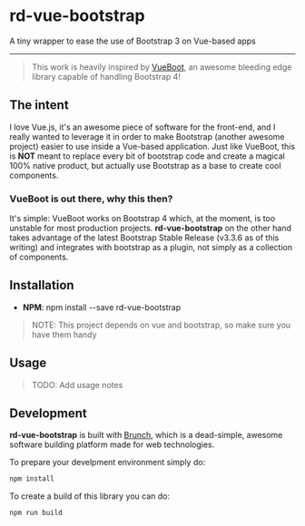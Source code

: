 # rd-vue-bootstrap
A tiny wrapper to ease the use of Bootstrap 3 on Vue-based apps

---

> This work is heavily inspired by [VueBoot](https://github.com/Morgul/vueboot), an awesome bleeding edge library capable of handling Bootstrap 4!

## The intent

I love Vue.js, it's an awesome piece of software for the front-end, and I really wanted to leverage it in order to make Bootstrap (another awesome project) easier to use inside a Vue-based application. Just like VueBoot, this is **NOT** meant to replace every bit of bootstrap code and create a magical 100% native product, but actually use Bootstrap as a base to create cool components.

### VueBoot is out there, why this then?

It's simple: VueBoot works on Bootstrap 4 which, at the moment, is too unstable for most production projects. **rd-vue-bootstrap** on the other hand takes advantage of the latest Bootstrap Stable Release (v3.3.6 as of this writing) and integrates with bootstrap as a plugin, not simply as a collection of components.

## Installation

- **NPM**: npm install --save rd-vue-bootstrap

> NOTE: This project depends on vue and bootstrap, so make sure you have them handy

## Usage

> TODO: Add usage notes

## Development

**rd-vue-bootstrap** is built with [Brunch](http://brunch.io), which is a dead-simple, awesome software building platform made for web technologies.

To prepare your develpment environment simply do:

```bash
npm install
```

To create a build of this library you can do:

```bash
npm run build
```
